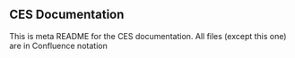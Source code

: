CES Documentation
-----------------
This is meta README for the CES documentation. All files (except this one) are in Confluence notation
